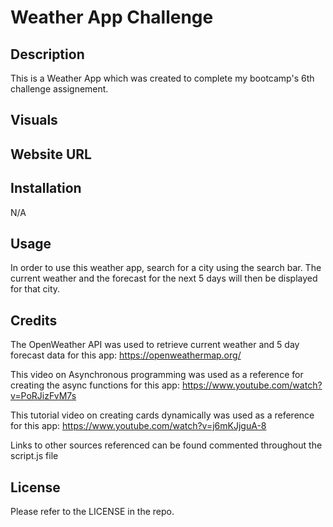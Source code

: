 # Weather App Challenge

## Description

This is a Weather App which was created to complete my bootcamp's 6th challenge assignement.

## Visuals

## Website URL

## Installation

N/A

## Usage

In order to use this weather app, search for a city using the search bar. The current weather and the forecast for the next 5 days will then be displayed for that city.

## Credits

The OpenWeather API was used to retrieve current weather and 5 day forecast data for this app: https://openweathermap.org/

This video on Asynchronous programming was used as a reference for creating the async functions for this app: https://www.youtube.com/watch?v=PoRJizFvM7s

This tutorial video on creating cards dynamically was used as a reference for this app: https://www.youtube.com/watch?v=j6mKJjguA-8

Links to other sources referenced can be found commented throughout the script.js file

## License

Please refer to the LICENSE in the repo.
